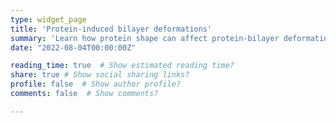 ```yaml
---
type: widget_page
title: 'Protein-induced bilayer deformations'
summary: 'Learn how protein shape can affect protein-bilayer deformations'
date: "2022-08-04T00:00:00Z"

reading_time: true  # Show estimated reading time?
share: true # Show social sharing links?
profile: false  # Show author profile?
comments: false  # Show comments?

---
```

